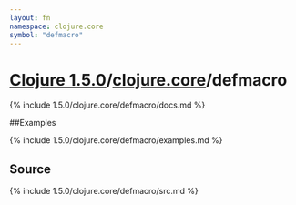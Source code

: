 ```yaml
---
layout: fn
namespace: clojure.core
symbol: "defmacro"
---
```


# [Clojure 1.5.0](../../)/[clojure.core](../)/defmacro

{% include 1.5.0/clojure.core/defmacro/docs.md %}

##Examples

{% include 1.5.0/clojure.core/defmacro/examples.md %}
## Source
{% include 1.5.0/clojure.core/defmacro/src.md %}

